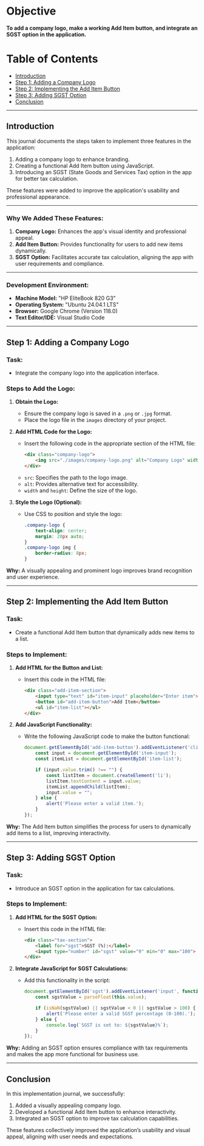 # Objective
**To add a company logo, make a working Add Item button, and integrate an SGST option in the application.**

# Table of Contents
- [Introduction](#introduction)
- [Step 1: Adding a Company Logo](#step-1-adding-a-company-logo)
- [Step 2: Implementing the Add Item Button](#step-2-implementing-the-add-item-button)
- [Step 3: Adding SGST Option](#step-3-adding-sgst-option)
- [Conclusion](#conclusion)

---

## Introduction
This journal documents the steps taken to implement three features in the application:
1. Adding a company logo to enhance branding.
2. Creating a functional Add Item button using JavaScript.
3. Introducing an SGST (State Goods and Services Tax) option in the app for better tax calculation.

These features were added to improve the application's usability and professional appearance.

---

### Why We Added These Features:
1. **Company Logo:** Enhances the app's visual identity and professional appeal.
2. **Add Item Button:** Provides functionality for users to add new items dynamically.
3. **SGST Option:** Facilitates accurate tax calculation, aligning the app with user requirements and compliance.

---

### Development Environment:
- **Machine Model:** "HP EliteBook 820 G3"
- **Operating System:** "Ubuntu 24.04.1 LTS"
- **Browser:** Google Chrome (Version 118.0)
- **Text Editor/IDE:** Visual Studio Code

---

## Step 1: Adding a Company Logo

### Task:
- Integrate the company logo into the application interface.

### Steps to Add the Logo:

1. **Obtain the Logo:**
   - Ensure the company logo is saved in a `.png` or `.jpg` format.
   - Place the logo file in the `images` directory of your project.

2. **Add HTML Code for the Logo:**
   - Insert the following code in the appropriate section of the HTML file:
     ```html
     <div class="company-logo">
         <img src="./images/company-logo.png" alt="Company Logo" width="150" height="150">
     </div>
     ```
   - `src`: Specifies the path to the logo image.
   - `alt`: Provides alternative text for accessibility.
   - `width` and `height`: Define the size of the logo.

3. **Style the Logo (Optional):**
   - Use CSS to position and style the logo:
     ```css
     .company-logo {
         text-align: center;
         margin: 20px auto;
     }
     .company-logo img {
         border-radius: 8px;
     }
     ```

**Why:** A visually appealing and prominent logo improves brand recognition and user experience.

---

## Step 2: Implementing the Add Item Button

### Task:
- Create a functional Add Item button that dynamically adds new items to a list.

### Steps to Implement:

1. **Add HTML for the Button and List:**
   - Insert this code in the HTML file:
     ```html
     <div class="add-item-section">
         <input type="text" id="item-input" placeholder="Enter item">
         <button id="add-item-button">Add Item</button>
         <ul id="item-list"></ul>
     </div>
     ```

2. **Add JavaScript Functionality:**
   - Write the following JavaScript code to make the button functional:
     ```javascript
     document.getElementById('add-item-button').addEventListener('click', function() {
         const input = document.getElementById('item-input');
         const itemList = document.getElementById('item-list');

         if (input.value.trim() !== "") {
             const listItem = document.createElement('li');
             listItem.textContent = input.value;
             itemList.appendChild(listItem);
             input.value = "";
         } else {
             alert('Please enter a valid item.');
         }
     });
     ```

**Why:** The Add Item button simplifies the process for users to dynamically add items to a list, improving interactivity.

---

## Step 3: Adding SGST Option

### Task:
- Introduce an SGST option in the application for tax calculations.

### Steps to Implement:

1. **Add HTML for the SGST Option:**
   - Insert this code in the HTML file:
     ```html
     <div class="tax-section">
         <label for="sgst">SGST (%):</label>
         <input type="number" id="sgst" value="9" min="0" max="100">
     </div>
     ```

2. **Integrate JavaScript for SGST Calculations:**
   - Add this functionality in the script:
     ```javascript
     document.getElementById('sgst').addEventListener('input', function() {
         const sgstValue = parseFloat(this.value);

         if (isNaN(sgstValue) || sgstValue < 0 || sgstValue > 100) {
             alert('Please enter a valid SGST percentage (0-100).');
         } else {
             console.log(`SGST is set to: ${sgstValue}%`);
         }
     });
     ```

**Why:** Adding an SGST option ensures compliance with tax requirements and makes the app more functional for business use.

---

## Conclusion
In this implementation journal, we successfully:
1. Added a visually appealing company logo.
2. Developed a functional Add Item button to enhance interactivity.
3. Integrated an SGST option to improve tax calculation capabilities.

These features collectively improved the application’s usability and visual appeal, aligning with user needs and expectations.
